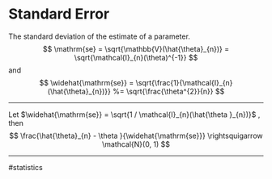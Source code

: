 # Standard Error
The standard deviation of the estimate of a parameter.
$$
\mathrm{se}
= \sqrt{\mathbb{V}(\hat{\theta}_{n})}
= \sqrt{\mathcal{I}_{n}(\theta)^{-1}}
$$
and
$$
\widehat{\mathrm{se}} = \sqrt{\frac{1}{\mathcal{I}_{n}(\hat{\theta}_{n})}}
%= \sqrt{\frac{\theta^{2}}{n}}
$$

---

Let $\widehat{\mathrm{se}} = \sqrt{1 / \mathcal{I}_{n}(\hat{\theta }_{n})}$ , then
$$
\frac{\hat{\theta}_{n} - \theta }{\widehat{\mathrm{se}}} \rightsquigarrow \mathcal{N}(0, 1)
$$



---
#statistics 